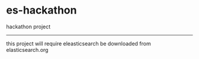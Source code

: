 es-hackathon
============

hackathon project

-----------------

this project will require eleasticsearch be downloaded from elasticsearch.org
